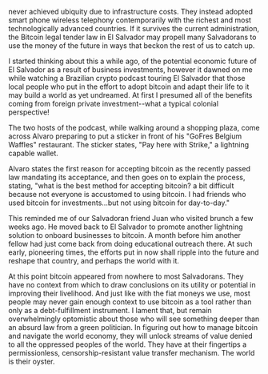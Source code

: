 never achieved ubiquity due to infrastructure costs. They instead
adopted smart phone wireless telephony contemporarily with the richest
and most technologically advanced countries. If it survives the current
administration, the Bitcoin legal tender law in El Salvador may propell
many Salvadorans to use the money of the future in ways that beckon the
rest of us to catch up.

I started thinking about this a while ago, of the potential economic
future of El Salvador as a result of business investments, however it
dawned on me while watching a Brazilian crypto podcast touring El
Salvador that those local people who put in the effort to adopt bitcoin
and adapt their life to it may build a world as yet undreamed. At first
I presumed all of the benefits coming from foreign private
investment\--what a typical colonial perspective!

The two hosts of the podcast, while walking around a shopping plaza,
come across Alvaro preparing to put a sticker in front of his \"GoFres
Belgium Waffles\" restaurant. The sticker states, \"Pay here with
Strike,\" a lightning capable wallet.

Alvaro states the first reason for accepting bitcoin as the recently
passed law mandating its acceptance, and then goes on to explain the
process, stating, \"what is the best method for accepting bitcoin? a bit
difficult because not everyone is accustomed to using bitcoin. I had
friends who used bitcoin for investments\...but not using bitcoin for
day-to-day.\"

This reminded me of our Salvadoran friend Juan who visited brunch a few
weeks ago. He moved back to El Salvador to promote another lightning
solution to onboard businesses to bitcoin. A month before him another
fellow had just come back from doing educational outreach there. At such
early, pioneering times, the efforts put in now shall ripple into the
future and reshape that country, and perhaps the world with it.

At this point bitcoin appeared from nowhere to most Salvadorans. They
have no context from which to draw conclusions on its utility or
potential in improving their livelihood. And just like with the fiat
moneys we use, most people may never gain enough context to use bitcoin
as a tool rather than only as a debt-fulfillment instrument. I lament
that, but remain overwhelmingly optomistic about those who will see
something deeper than an absurd law from a green politician. In figuring
out how to manage bitcoin and navigate the world economy, they will
unlock streams of value denied to all the oppressed peoples of the
world. They have at their fingertips a permissionless,
censorship-resistant value transfer mechanism. The world is their
oyster.


